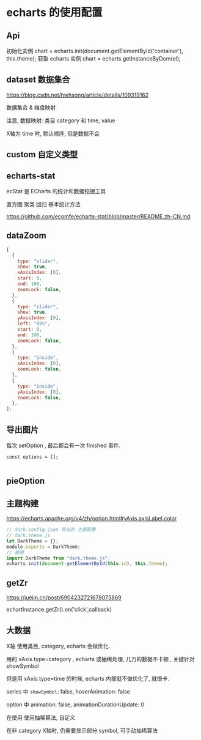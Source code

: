 # echarts 的使用配置

## Api

初始化实例
chart = echarts.init(document.getElementById('container'), this.theme);
获取 echarts 实例
chart = echarts.getInstanceByDom(el);

## dataset 数据集合

https://blog.csdn.net/hwhsong/article/details/109319162

数据集合 & 维度映射

注意, 数据映射: 类目 category 和 time, value

X轴为 time 时, 默认顺序, 但是数据不会

## custom 自定义类型




## echarts-stat

ecStat 是 ECharts 的统计和数据挖掘工具

直方图
聚类
回归
基本统计方法

https://github.com/ecomfe/echarts-stat/blob/master/README.zh-CN.md

## dataZoom

```js
[
  {
    type: "slider",
    show: true,
    xAxisIndex: [0],
    start: 0,
    end: 100,
    zoomLock: false,
  },
  {
    type: "slider",
    show: true,
    yAxisIndex: [0],
    left: "95%",
    start: 0,
    end: 100,
    zoomLock: false,
  },
  {
    type: "inside",
    xAxisIndex: [0],
    zoomLock: false,
  },
  {
    type: "inside",
    yAxisIndex: [0],
    zoomLock: false,
  },
];
```

## 导出图片

每次 setOption , 最后都会有一次 finished 事件.

```
const options = [];


```

## pieOption

## 主题构建

https://echarts.apache.org/v4/zh/option.html#yAxis.axisLabel.color

```js
// dark.config.json 导出的 主题配置
// dark.theme.js
let DarkTheme = {};
module.exports = DarkTheme;
// 使用
import DarkTheme from "dark.theme.js";
echarts.init(document.getElementById(this.id), this.theme);
```

## getZr

https://juejin.cn/post/6904232721678073869

echartInstance.getZr().on('click',callback)


## 大数据

X轴 使用类目, category, echarts 会做优化.

用的 xAxis.type=category ,  echarts 或抽稀处理, 几万的数据不卡顿 , 关键针对 showSymbol

但是用 xAxis.type=time 的时候, echarts 内部就不做优化了, 就很卡.

series 中 `showSymbol`: false, hoverAnimation: false

option 中 animation: false, animationDurationUpdate: 0

在使用 使用抽稀算法, 自定义

在非 category X轴时, 仍需要显示部分 symbol, 可手动抽稀算法


